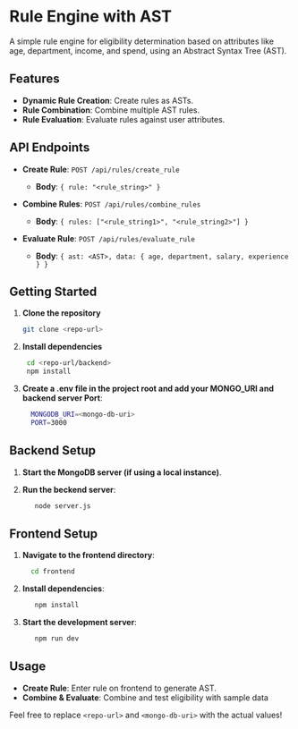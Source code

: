 # Rule Engine with AST

A simple rule engine for eligibility determination based on attributes like age, department, income, and spend, using an Abstract Syntax Tree (AST).

## Features
- **Dynamic Rule Creation**: Create rules as ASTs.
- **Rule Combination**: Combine multiple AST rules.
- **Rule Evaluation**: Evaluate rules against user attributes.

## API Endpoints

- **Create Rule**: `POST /api/rules/create_rule`
  - **Body**: `{ rule: "<rule_string>" }`
  
- **Combine Rules**: `POST /api/rules/combine_rules`
  - **Body**: `{ rules: ["<rule_string1>", "<rule_string2>"] }`
  
- **Evaluate Rule**: `POST /api/rules/evaluate_rule`
  - **Body**: `{ ast: <AST>, data: { age, department, salary, experience } }`

## Getting Started

1. **Clone the repository**  
   ```bash
   git clone <repo-url>
   
2. **Install dependencies**
   ```bash
    cd <repo-url/backend>
    npm install
   
3. **Create a .env file in the project root and add your MONGO_URI and backend server Port**:
   ```bash
     MONGODB_URI=<mongo-db-uri>
     PORT=3000
   
## Backend Setup
   
1. **Start the MongoDB server (if using a local instance)**.

2. **Run the beckend server**: 
   ```bash
      node server.js
   ```
   
## Frontend Setup

1. **Navigate to the frontend directory**:
   ```bash
     cd frontend
   ```

2. **Install dependencies**:
   ```bash
      npm install
   ```
3. **Start the development server**:
   ```bash
      npm run dev
   ```
     
## Usage

  - **Create Rule**: Enter rule on frontend to generate AST.
  - **Combine & Evaluate**: Combine and test eligibility with sample data

Feel free to replace `<repo-url>` and `<mongo-db-uri>` with the actual values!

